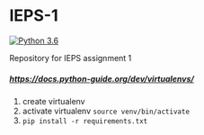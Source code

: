 # IEPS-1
[![Python 3.6](https://img.shields.io/badge/python-3.6-blue.svg)](https://www.python.org/downloads/release/python-360/)

Repository for IEPS assignment 1


##### https://docs.python-guide.org/dev/virtualenvs/
1) create virtualenv
2) activate virtualenv ```source venv/bin/activate```
3) ```pip install -r requirements.txt```